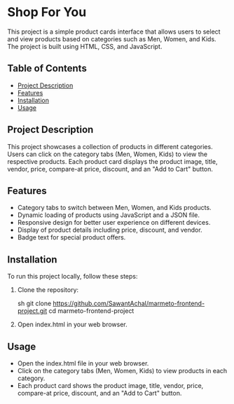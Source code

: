 # Shop For You

This project is a simple product cards interface that allows users to select and view products based on categories such as Men, Women, and Kids. The project is built using HTML, CSS, and JavaScript.

## Table of Contents

- [Project Description](#project-description)
- [Features](#features)
- [Installation](#installation)
- [Usage](#usage)

## Project Description

This project showcases a collection of products in different categories. Users can click on the category tabs (Men, Women, Kids) to view the respective products. Each product card displays the product image, title, vendor, price, compare-at price, discount, and an "Add to Cart" button.

## Features

- Category tabs to switch between Men, Women, and Kids products.
- Dynamic loading of products using JavaScript and a JSON file.
- Responsive design for better user experience on different devices.
- Display of product details including price, discount, and vendor.
- Badge text for special product offers.

## Installation

To run this project locally, follow these steps:

1. Clone the repository:

    sh
    git clone https://github.com/SawantAchal/marmeto-frontend-project.git
    cd marmeto-frontend-project
    

2. Open index.html in your web browser.

## Usage

- Open the index.html file in your web browser.
- Click on the category tabs (Men, Women, Kids) to view products in each category.
- Each product card shows the product image, title, vendor, price, compare-at price, discount, and an "Add to Cart" button.

